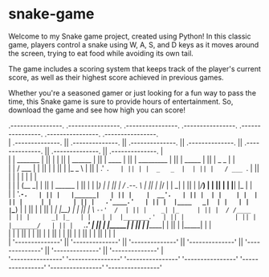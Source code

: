 # snake-game
Welcome to my Snake game project, created using Python! In this classic game, players control a snake using W, A, S, and D keys as it moves 
around the screen, trying to eat food while avoiding its own tail.

The game includes a scoring system that keeps track of the player's current score, as well as their highest score achieved in previous
games. 

Whether you're a seasoned gamer or just looking for a fun way to pass the time, this Snake game is sure to provide hours of entertainment.
So, download the game and see how high you can score!

 .----------------.  .----------------.  .----------------.  .----------------.  .----------------.  .----------------.  .----------------.   
| .--------------. || .--------------. || .--------------. || .--------------. || .--------------. || .--------------. || .--------------. |  
| |    _______   | || |              | || |   ______     | || |     ____     | || |  _________   | || |    _____     | || |   _    _     | |  
| |   /  ___  |  | || |              | || |  |_   _ \    | || |   .'    `.   | || | |  _   _  |  | || |   / ___ `.   | || |  | |  | |    | |  
| |  |  (__ \_|  | || |    ______    | || |    | |_) |   | || |  /  .--.  \  | || | |_/ | | \_|  | || |  |_/___) |   | || |  | |__| |_   | |  
| |   '.___`-.   | || |   |______|   | || |    |  __'.   | || |  | |    | |  | || |     | |      | || |   .'____.'   | || |  |____   _|  | |  
| |  |`\____) |  | || |              | || |   _| |__) |  | || |  \  `--'  /  | || |    _| |_     | || |  / /____     | || |      _| |_   | |  
| |  |_______.'  | || |              | || |  |_______/   | || |   `.____.'   | || |   |_____|    | || |  |_______|   | || |     |_____|  | |  
| |              | || |              | || |              | || |              | || |              | || |              | || |              | |  
| '--------------' || '--------------' || '--------------' || '--------------' || '--------------' || '--------------' || '--------------' |  
 '----------------'  '----------------'  '----------------'  '----------------'  '----------------'  '----------------'  '----------------'   



